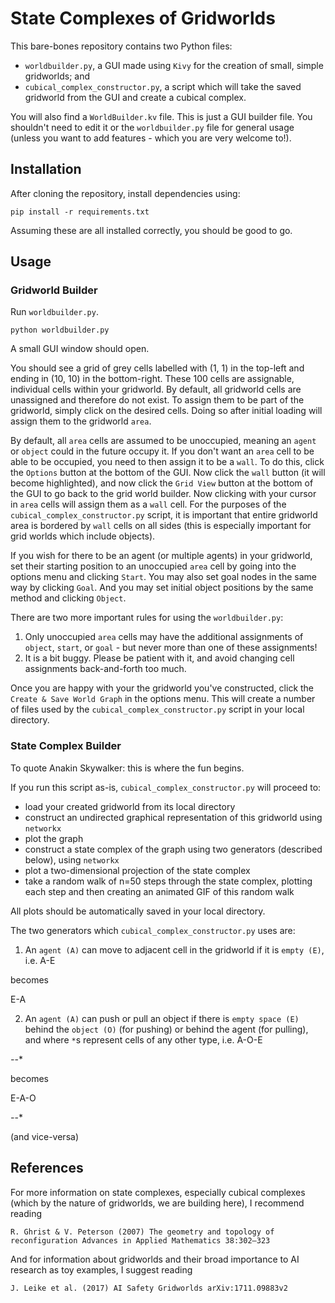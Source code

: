 # State Complexes of Gridworlds

This bare-bones repository contains two Python files:
- `worldbuilder.py`, a GUI made using `Kivy` for the creation of small, simple gridworlds; and
- `cubical_complex_constructor.py`, a script which will take the saved gridworld from the GUI and create a cubical complex.

You will also find a `WorldBuilder.kv` file. This is just a GUI builder file. You shouldn't need to edit it or the `worldbuilder.py` file for general usage (unless you want to add features - which you are very welcome to!).

## Installation

After cloning the repository, install dependencies using:
```
pip install -r requirements.txt
```

Assuming these are all installed correctly, you should be good to go.

## Usage

### Gridworld Builder

Run `worldbuilder.py`.
```
python worldbuilder.py
```
A small GUI window should open.

You should see a grid of grey cells labelled with (1, 1) in the top-left and ending in (10, 10) in the bottom-right. These 100 cells are assignable, individual cells within your gridworld. By default, all gridworld cells are unassigned and therefore do not exist. To assign them to be part of the gridworld, simply click on the desired cells. Doing so after initial loading will assign them to the gridworld `area`.

By default, all `area` cells are assumed to be unoccupied, meaning an `agent` or `object` could in the future occupy it. If you don't want an `area` cell to be able to be occupied, you need to then assign it to be a `wall`. To do this, click the `Options` button at the bottom of the GUI. Now click the `wall` button (it will become highlighted), and now click the `Grid View` button at the bottom of the GUI to go back to the grid world builder. Now clicking with your cursor in `area` cells will assign them as a `wall` cell. For the purposes of the `cubical_complex_constructor.py` script, it is important that entire gridworld area is bordered by `wall` cells on all sides (this is especially important for grid worlds which include objects).

If you wish for there to be an agent (or multiple agents) in your gridworld, set their starting position to an unoccupied `area` cell by going into the options menu and clicking `Start`. You may also set goal nodes in the same way by clicking `Goal`. And you may set initial object positions by the same method and clicking `Object`.

There are two more important rules for using the `worldbuilder.py`:
1. Only unoccupied `area` cells may have the additional assignments of `object`, `start`, or `goal` - but never more than one of these assignments!
2. It is a bit buggy. Please be patient with it, and avoid changing cell assignments back-and-forth too much.

Once you are happy with your the gridworld you've constructed, click the `Create & Save World Graph` in the options menu. This will create a number of files used by the `cubical_complex_constructor.py` script in your local directory.

### State Complex Builder

To quote Anakin Skywalker: this is where the fun begins.

If you run this script as-is, `cubical_complex_constructor.py` will proceed to:
- load your created gridworld from its local directory
- construct an undirected graphical representation of this gridworld using `networkx`
- plot the graph
- construct a state complex of the graph using two generators (described below), using `networkx`
- plot a two-dimensional projection of the state complex
- take a random walk of n=50 steps through the state complex, plotting each step and then creating an animated GIF of this random walk

All plots should be automatically saved in your local directory.

The two generators which `cubical_complex_constructor.py` uses are:
1. An `agent (A)` can move to adjacent cell in the gridworld if it is `empty (E)`, i.e.
A-E

becomes

E-A

2. An `agent (A)` can push or pull an object if there is `empty space (E)` behind the `object (O)` (for pushing) or behind the agent (for pulling), and where `*`s represent cells of any other type, i.e.
A-O-E

*-*-*

becomes

E-A-O

*-*-*

(and vice-versa)

## References

For more information on state complexes, especially cubical complexes (which by the nature of gridworlds, we are building here), I recommend reading
```
R. Ghrist & V. Peterson (2007) The geometry and topology of reconfiguration Advances in Applied Mathematics 38:302–323
```

And for information about gridworlds and their broad importance to AI research as toy examples, I suggest reading
```
J. Leike et al. (2017) AI Safety Gridworlds arXiv:1711.09883v2
```
